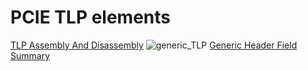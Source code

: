 # PCIE TLP elements
[TLP Assembly And Disassembly](files/books/PCI%20Express%20Technology%20-%20Comprehensive%20Guide%20to%20Generations%201.x,%202.x%20and%203.0%20(Mike%20Jackson,%20Ravi%20Budruk,%20Joseph%20Winkles%20etc.)%20(Z-Library).pdf#page=231&selection=450,0,450,28)
![generic_TLP](../../files/images/CS/generic_TLP.png)
[Generic Header Field Summary](files/books/PCI%20Express%20Technology%20-%20Comprehensive%20Guide%20to%20Generations%201.x,%202.x%20and%203.0%20(Mike%20Jackson,%20Ravi%20Budruk,%20Joseph%20Winkles%20etc.)%20(Z-Library).pdf#page=234&selection=0,23,85,28)